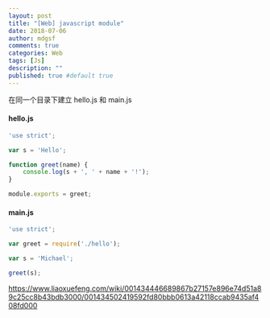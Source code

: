 ```yaml
---
layout: post
title: "[Web] javascript module"
date: 2018-07-06
author: mdgsf
comments: true
categories: Web
tags: [Js]
description: ""
published: true #default true
---
```


在同一个目录下建立 hello.js 和 main.js

#### hello.js

```js
'use strict';

var s = 'Hello';

function greet(name) {
    console.log(s + ', ' + name + '!');
}

module.exports = greet;
```

#### main.js

```js
'use strict';

var greet = require('./hello');

var s = 'Michael';

greet(s);
```

https://www.liaoxuefeng.com/wiki/001434446689867b27157e896e74d51a89c25cc8b43bdb3000/001434502419592fd80bbb0613a42118ccab9435af408fd000

